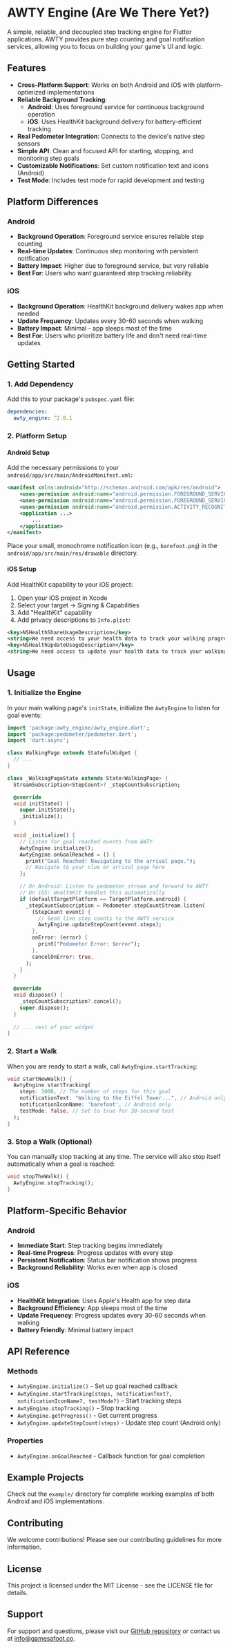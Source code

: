 # AWTY Engine (Are We There Yet?)

A simple, reliable, and decoupled step tracking engine for Flutter applications. AWTY provides pure step counting and goal notification services, allowing you to focus on building your game's UI and logic.

## Features

* **Cross-Platform Support**: Works on both Android and iOS with platform-optimized implementations
* **Reliable Background Tracking**: 
  - **Android**: Uses foreground service for continuous background operation
  - **iOS**: Uses HealthKit background delivery for battery-efficient tracking
* **Real Pedometer Integration**: Connects to the device's native step sensors
* **Simple API**: Clean and focused API for starting, stopping, and monitoring step goals
* **Customizable Notifications**: Set custom notification text and icons (Android)
* **Test Mode**: Includes test mode for rapid development and testing

## Platform Differences

### Android
- **Background Operation**: Foreground service ensures reliable step counting
- **Real-time Updates**: Continuous step monitoring with persistent notification
- **Battery Impact**: Higher due to foreground service, but very reliable
- **Best For**: Users who want guaranteed step tracking reliability

### iOS
- **Background Operation**: HealthKit background delivery wakes app when needed
- **Update Frequency**: Updates every 30-60 seconds when walking
- **Battery Impact**: Minimal - app sleeps most of the time
- **Best For**: Users who prioritize battery life and don't need real-time updates

## Getting Started

### 1. Add Dependency

Add this to your package's `pubspec.yaml` file:

```yaml
dependencies:
  awty_engine: ^2.0.1
```

### 2. Platform Setup

#### Android Setup

Add the necessary permissions to your `android/app/src/main/AndroidManifest.xml`:

```xml
<manifest xmlns:android="http://schemas.android.com/apk/res/android">
    <uses-permission android:name="android.permission.FOREGROUND_SERVICE" />
    <uses-permission android:name="android.permission.FOREGROUND_SERVICE_HEALTH" />
    <uses-permission android:name="android.permission.ACTIVITY_RECOGNITION" />
    <application ...>
        ...
    </application>
</manifest>
```

Place your small, monochrome notification icon (e.g., `barefoot.png`) in the `android/app/src/main/res/drawable` directory.

#### iOS Setup

Add HealthKit capability to your iOS project:

1. Open your iOS project in Xcode
2. Select your target → Signing & Capabilities
3. Add "HealthKit" capability
4. Add privacy descriptions to `Info.plist`:

```xml
<key>NSHealthShareUsageDescription</key>
<string>We need access to your health data to track your walking progress and notify you when goals are reached.</string>
<key>NSHealthUpdateUsageDescription</key>
<string>We need access to update your health data to track your walking progress.</string>
```

## Usage

### 1. Initialize the Engine

In your main walking page's `initState`, initialize the `AwtyEngine` to listen for goal events:

```dart
import 'package:awty_engine/awty_engine.dart';
import 'package:pedometer/pedometer.dart';
import 'dart:async';

class WalkingPage extends StatefulWidget {
  // ...
}

class _WalkingPageState extends State<WalkingPage> {
  StreamSubscription<StepCount>? _stepCountSubscription;

  @override
  void initState() {
    super.initState();
    _initialize();
  }

  void _initialize() {
    // Listen for goal reached events from AWTY
    AwtyEngine.initialize();
    AwtyEngine.onGoalReached = () {
      print("Goal Reached! Navigating to the arrival page.");
      // Navigate to your clue or arrival page here
    };

    // On Android: Listen to pedometer stream and forward to AWTY
    // On iOS: HealthKit handles this automatically
    if (defaultTargetPlatform == TargetPlatform.android) {
      _stepCountSubscription = Pedometer.stepCountStream.listen(
        (StepCount event) {
          // Send live step counts to the AWTY service
          AwtyEngine.updateStepCount(event.steps);
        },
        onError: (error) {
          print("Pedometer Error: $error");
        },
        cancelOnError: true,
      );
    }
  }

  @override
  void dispose() {
    _stepCountSubscription?.cancel();
    super.dispose();
  }
  
  // ... rest of your widget
}
```

### 2. Start a Walk

When you are ready to start a walk, call `AwtyEngine.startTracking`:

```dart
void startNewWalk() {
  AwtyEngine.startTracking(
    steps: 1000, // The number of steps for this goal
    notificationText: "Walking to the Eiffel Tower...", // Android only
    notificationIconName: 'barefoot', // Android only
    testMode: false, // Set to true for 30-second test
  );
}
```

### 3. Stop a Walk (Optional)

You can manually stop tracking at any time. The service will also stop itself automatically when a goal is reached:

```dart
void stopTheWalk() {
  AwtyEngine.stopTracking();
}
```

## Platform-Specific Behavior

### Android
- **Immediate Start**: Step tracking begins immediately
- **Real-time Progress**: Progress updates with every step
- **Persistent Notification**: Status bar notification shows progress
- **Background Reliability**: Works even when app is closed

### iOS
- **HealthKit Integration**: Uses Apple's Health app for step data
- **Background Efficiency**: App sleeps most of the time
- **Update Frequency**: Progress updates every 30-60 seconds when walking
- **Battery Friendly**: Minimal battery impact

## API Reference

### Methods

- `AwtyEngine.initialize()` - Set up goal reached callback
- `AwtyEngine.startTracking(steps, notificationText?, notificationIconName?, testMode?)` - Start tracking steps
- `AwtyEngine.stopTracking()` - Stop tracking
- `AwtyEngine.getProgress()` - Get current progress
- `AwtyEngine.updateStepCount(steps)` - Update step count (Android only)

### Properties

- `AwtyEngine.onGoalReached` - Callback function for goal completion

## Example Projects

Check out the `example/` directory for complete working examples of both Android and iOS implementations.

## Contributing

We welcome contributions! Please see our contributing guidelines for more information.

## License

This project is licensed under the MIT License - see the LICENSE file for details.

## Support

For support and questions, please visit our [GitHub repository](https://github.com/johnatcannon/awty-engine) or contact us at info@gamesafoot.co.

